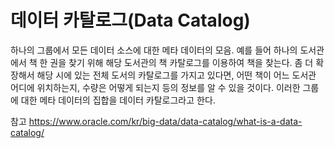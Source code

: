 # 데이터 카탈로그(Data Catalog)

하나의 그룹에서 모든 데이터 소스에 대한 메타 데이터의 모음.
예를 들어 하나의 도서관에서 책 한 권을 찾기 위해 해당 도서관의 책 카탈로그를 이용하여 책을 찾는다.
좀 더 확장해서 해당 시에 있는 전체 도서의 카탈로그를 가지고 있다면, 어떤 책이 어느 도서관 어디에 위치하는지, 수량은 어떻게 되는지 등의 정보를 알 수 있을 것이다.
이러한 그룹에 대한 메타 데이터의 집합을 데이터 카탈로그라고 한다.

참고
https://www.oracle.com/kr/big-data/data-catalog/what-is-a-data-catalog/